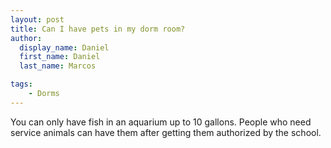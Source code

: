 ```yaml
---
layout: post
title: Can I have pets in my dorm room?
author:
  display_name: Daniel
  first_name: Daniel
  last_name: Marcos

tags:
    - Dorms
---
```


You can only have fish in an aquarium up to 10 gallons. People who need service animals can have them after getting them authorized by the school.
